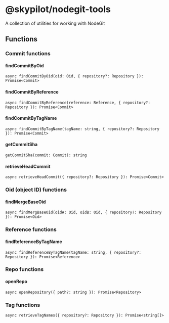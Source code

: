 # @skypilot/nodegit-tools
A collection of utilities for working with NodeGit

## Functions

### Commit functions

#### findCommitByOid

```
async findCommitByOid(oid: Oid, { repository?: Repository }): Promise<Commit>
```

#### findCommitByReference

```
async findCommitByReference(reference: Reference, { repository?: Repository }): Promise<Commit>
```

#### findCommitByTagName

```
async findCommitByTagName(tagName: string, { repository?: Repository }): Promise<Commit>
```

#### getCommitSha

```
getCommitSha(commit: Commit): string
```

#### retrieveHeadCommit

```
async retrieveHeadCommit({ repository?: Repository }): Promise<Commit>
```

### Oid (object ID) functions

#### findMergeBaseOid

```
async findMergBaseOid(oidA: Oid, oidB: Oid, { repository?: Repository }): Promise<Oid>
```

### Reference functions

#### findReferenceByTagName

```
async findReferenceByTagName(tagName: string, { repository?: Repository }): Promise<Reference>
```

### Repo functions

#### openRepo

```
async openRepository({ path?: string }): Promise<Repository>
```

### Tag functions

```
async retrieveTagNames({ repository?: Repository }): Promise<string[]>
```
